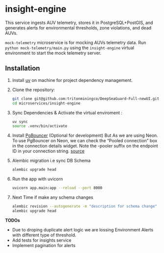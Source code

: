 # insight-engine

This service ingests AUV telemetry, stores it in PostgreSQL+PostGIS, and generates alerts for environmental thresholds, zone violations, and dead AUVs.

`mock-telemetry` microservice is for mocking AUVs telemetry data. Run `python mock-telemetry/main.py` using the `insight-engine` virtual environment to start the mock telemetry server.

## Installation

1. Install [uv](https://docs.astral.sh/uv/#installation) on machine for project dependency management.

2. Clone the repository:
   ```bash
   git clone git@github.com:tritonminingco/DeepSeaGuard-Full-newUI.git
   cd microservices/insight-engine
   ```

3. Sync Dependencies & Activate the virtual enviroment :
   ```bash
   uv sync
   source .venv/bin/activate
   ```

4. Install [PgBouncer](https://www.pgbouncer.org/) (Optional for development)
   But As we are using Neon. To use PgBouncer on Neon, we can check the “Pooled connection” box in the connection details widget. Note the -pooler suffix on the endpoint ID in your connection string. [source](https://neon.com/blog/pgbouncer-the-one-with-prepared-statements)

5. Alembic migration i.e sync DB Schema
   ```bash
   alembic upgrade head
   ```

5. Run the app with uvicorn
   ```bash   
   uvicorn app.main:app --reload --port 8000
   ```

6. Next Time if make any schema changes
   ```bash
   alembic revision --autogenerate -m "description for schema change"
   alembic upgrade head
   ```

**TODOs**
- Due to droping duplicate alert logic we are lossing Environment Alerts with different type of threshold.
- Add tests for insights service
- Implement pagination for alerts